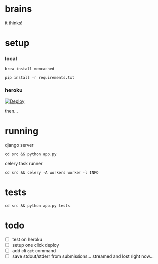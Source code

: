 # brains

it thinks!

# setup

### local
```brew install memcached```

```pip install -r requirements.txt```

### heroku

[![Deploy](https://www.herokucdn.com/deploy/button.svg)](https://heroku.com/deploy)

then...

# running

django server

```cd src && python app.py```

celery task runner

```cd src && celery -A workers worker -l INFO```

# tests

```cd src && python app.py tests```

# todo

 - [ ] test on heroku
 - [ ] setup one click deploy
 - [ ] add cli `get` command
 - [ ] save stdout/stderr from submissions... streamed and lost right now...
